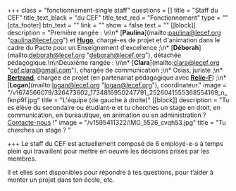 +++
class = "fonctionnement-single staff"
questions = []
title = "Staff du CEF"
title_text_black = "du CEF"
title_text_red = "Fonctionnement"
type = ""
[cta_footer]
btn_text = ""
link = ""
show = false
text = ""
[[block]]
description = "Première rangée : \n\n* [**Paulina**](mailto:paulina@lecef.org \"paulina@lecef.org\") et [**Hugo**](hugo@lecef.org), chargé-es de projet et d'animation dans le cadre du Pacte pour un Enseignement d'excellence ;\n* [**Déborah**](mailto:deborah@lecef.org \"deborah@lecef.org\"), détachée pédagogique.\n\nDeuxième rangée : \n\n* [**Clara**](mailto:clara@lecef.org \"cef.clara@gmail.com\"), chargée de communication ;\n* Osias, juriste ;\n* [**Bertrand**](mailto:bertrand@lecef.org), chargée de projet (en partenariat pédagogique avec [**Relie-F**](http://relie-f.be/)) ;\n* [**Logan**](mailto:logan@lecef.org \"logan@lecef.org\"), coordinateur."
image = "/v1674566079/326473602_1734816950247791_2526041555368554169_n_fknp9f.jpg"
title = "L'équipe (de gauche à droite)"
[[block]]
description = "Tu es élève du secondaire ou étudiant-e et tu cherches un stage en droit, en communication, en bureautique, en animation ou en administration ? [Contacte-nous](/contact) !"
image = "/v1595411322/IMG_5526_cvqh53.jpg"
title = "Tu cherches un stage ? "

+++
Le staff du CEF est actuellement composé de 6 employé-e-s à temps plein qui travaillent pour mettre en oeuvre les décisions prises par les membres.

Il et elles sont disponibles pour répondre à tes questions, pour t’aider à monter un projet dans ton école, etc.